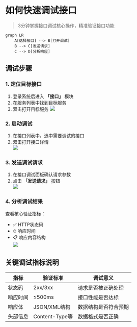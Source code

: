 # 如何快速调试接口

> 3分钟掌握接口调试核心操作，精准验证接口功能

```mermaid  
graph LR  
    A[选择接口] --> B[打开调试]  
    B --> C[发送请求]  
    C --> D[分析响应]  
```

## 调试步骤

### 1. 定位目标接口
1. 登录系统后进入 **「接口」** 模块
2. 在服务列表中找到目标服务
3. 双击打开目标服务 
   ![](https://bj-c1-prod-files.xcan.cloud/storage/pubapi/v1/file/debug-apis-step1.png?fid=251751339858592090&fpt=SmGgD5sG3P5Fn4R1b9Ke0yVdwuAc1RwgeoW5DhHz)

### 2. 启动调试
1. 在接口列表中，选中需要调试的接口
2. 双击打开接口详情  
   ![](https://bj-c1-prod-files.xcan.cloud/storage/pubapi/v1/file/debug-apis-step2.png?fid=251751339858592092&fpt=J13jfBHJfxdXmLrixDXtDM4TUTzvC8TS7tRHjCtp)

### 3. 发送调试请求
1. 在接口调试面板确认请求参数
2. 点击 **「发送请求」** 按钮  
   ![](https://bj-c1-prod-files.xcan.cloud/storage/pubapi/v1/file/QS06-03.png?fid=203622614944448706&fpt=YLBOgbT6Uq8tgKfsYksToMzLeQtOADeYlV6POTG2)

### 4. 分析调试结果
查看核心验证指标：
- ✅ HTTP状态码
- ⏱ 响应时间
- 📋 响应内容结构  
  ![](https://bj-c1-prod-files.xcan.cloud/storage/pubapi/v1/file/debug-apis-step4.png?fid=251751339858592094&fpt=VmFbNKAz7yO64esmeNkBWvo1PQMFI5mrnxBieXrx)

## 关键调试指标说明

| 指标 | 验证标准 | 调试意义 |  
|------|----------|----------|  
| 状态码 | 2xx/3xx | 请求是否被正确处理 |  
| 响应时间 | ≤500ms | 接口性能是否达标 |  
| 响应体 | JSON/XML结构 | 数据结构是否符合预期 |  
| 头部信息 | Content-Type等 | 数据格式是否正确 |  
